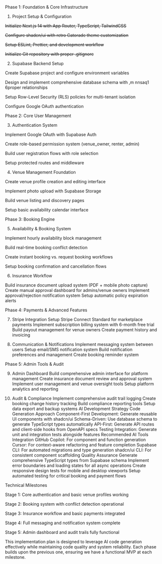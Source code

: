 Phase 1: Foundation & Core Infrastructure  

1. Project Setup & Configuration  

~~Initialize Next.js 14 with App Router, TypeScript, TailwindCSS~~  

~~Configure shadcn/ui with retro Gatorade theme customization~~  

~~Setup ESLint, Prettier, and development workflow~~  

~~Initialize Git repository with proper .gitignore~~  


2. Supabase Backend Setup  

Create Supabase project and configure environment variables  

Design and implement comprehensive database schema with ,m nnsaq1   6proper relationships  

Setup Row-Level Security (RLS) policies for multi-tenant isolation  

Configure Google OAuth authentication  

Phase 2: Core User Management  

3. Authentication System  

Implement Google OAuth with Supabase Auth  

Create role-based permission system (venue_owner, renter, admin)  

Build user registration flows with role selection  

Setup protected routes and middleware  

4. Venue Management Foundation  

Create venue profile creation and editing interface  

Implement photo upload with Supabase Storage  

Build venue listing and discovery pages  

Setup basic availability calendar interface  

Phase 3: Booking Engine  

5. Availability & Booking System  

Implement hourly availability block management  

Build real-time booking conflict detection  

Create instant booking vs. request booking workflows  

Setup booking confirmation and cancellation flows  

6. Insurance Workflow  

Build insurance document upload system (PDF + mobile photo capture)
Create manual approval dashboard for admins/venue owners
Implement approval/rejection notification system
Setup automatic policy expiration alerts  

Phase 4: Payments & Advanced Features  

7. Stripe Integration
Setup Stripe Connect Standard for marketplace payments
Implement subscription billing system with 6-month free trial
Build payout management for venue owners
Create payment history and invoicing  

8. Communication & Notifications
Implement messaging system between users
Setup email/SMS notification system
Build notification preferences and management
Create booking reminder system  

Phase 5: Admin Tools & Audit  

9. Admin Dashboard
Build comprehensive admin interface for platform management
Create insurance document review and approval system
Implement user management and venue oversight tools
Setup platform analytics and reporting  

10. Audit & Compliance
Implement comprehensive audit trail logging
Create booking change history tracking
Build compliance reporting tools
Setup data export and backup systems
AI Development Strategy
Code Generation Approach
Component-First Development: Generate reusable UI components with shadcn/ui
Schema-Driven: Use database schema to generate TypeScript types automatically
API-First: Generate API routes and client-side hooks from OpenAPI specs
Testing Integration: Generate unit and integration tests alongside features
Recommended AI Tools Integration
GitHub Copilot: For component and function generation
Cursor: For context-aware refactoring and feature completion
Supabase CLI: For automated migrations and type generation
shadcn/ui CLI: For consistent component scaffolding
Quality Assurance
Generate comprehensive TypeScript types from Supabase schema
Implement error boundaries and loading states for all async operations
Create responsive design tests for mobile and desktop viewports
Setup automated testing for critical booking and payment flows  

Technical Milestones  

Stage 1: Core authentication and basic venue profiles working  

Stage 2: Booking system with conflict detection operational  

Stage 3: Insurance workflow and basic payments integrated  

Stage 4: Full messaging and notification system complete  

Stage 5: Admin dashboard and audit trails fully functional  

This implementation plan is designed to leverage AI code generation effectively while maintaining code quality and system reliability. Each phase builds upon the previous one, ensuring we have a functional MVP at each milestone.
